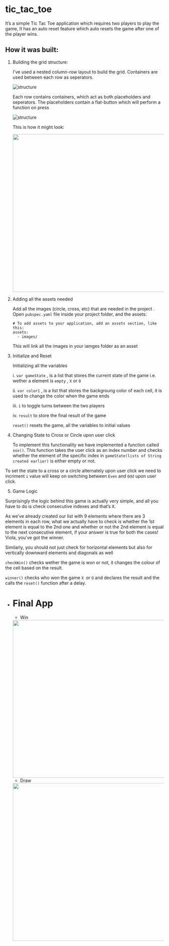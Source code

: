 # tic_tac_toe

It’s a simple Tic Tac Toe application which requires two players to play the game, It has an auto reset feature which auto resets the game after one of the player wins.

## How it was built:

1. Building the grid structure:

    I've used a nested column-row layout to build the grid. Containers are used between each row as seperators.
    
    ![structure](doc_img/structure.PNG)
    
    Each row contains containers, which act as both placeholders and seperators.
    The placeholders contain a flat-button which will perform a function on press
    
    ![structure](doc_img/structure2.PNG)
    
    This is how it might look:
    
    <img src="doc_img/Screenshot1.png" width="500">
    
    
2. Adding all the assets needed

    Add all the images (circle, cross, etc) that are needed in the project . Open `pubspec.yaml` file inside your project folder, and           the assets:
    
      ```
      # To add assets to your application, add an assets section, like this:
      assets:
        - images/
      ```
      This will link all the images in your iamges folder as an asset
      
3. Initialize and Reset

    Initializing all the variables
    
    i. `var gameState` , is a list that stores the current state of the game i.e. wether a element is `empty` , `X` or `O`
    
    ii. `var color1`  , is a list that stores the backgroung color of each cell, it is used to change the color when the game ends
    
    iii. `i` to toggle turns between the two players
    
    iv.  `result` to store the final result of the game
    
    `reset()` resets the game, all the variables to initial values
    
4. Changing State to Cross or Circle upon user click

    To implement this functionality we have implemented a function called `xox()`. This function takes the user click as an index number and checks whether the element of the specific index in `gameState(lists of String created earlier)` is either empty or not.

To set the state to a cross or a circle alternately upon user click we need to incriment `i` value will keep on switching between `Even` and `Odd` upon user click.

5. Game Logic

Surprisingly the logic behind this game is actually very simple, and all you have to do is check consecutive indexes and that’s it.

As we’ve already created our list with 9 elements where there are 3 elements in each row, what we actually have to check is whether the 1st element is equal to the 2nd one and whether or not the 2nd element is equal to the next consecutive element, if your answer is true for both the cases! Viola, you’ve got the winner.

Similarly, you should not just check for horizontal elements but also for vertically downward elements and diagonals as well

`checkWin()` checks wether the game is won or not, it changes the colour of the cell based on the result.

`winner()` checks who won the game `X `or `O` and declares the result and the calls the `reset()` function after a delay.

* # Final App
  * Win
  
  <img src="doc_img/win.gif" width="500">
  
  
  * Draw
  
  <img src="doc_img/draw.gif" width="500">

